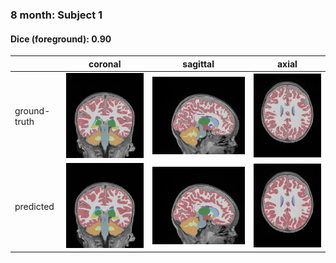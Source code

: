 ### 8 month: Subject 1
#### Dice (foreground): 0.90

|             | coronal     | sagittal | axial
| ----------- | ----------- | ---- | --- 
| ground-truth      | ![](../../../../img/Task510/8mo/subject_01/coronal/ground_truth.jpg)        | ![](../../../../img/Task510/8mo/subject_01/sagittal/ground_truth.jpg) | ![](../../../../img/Task510/8mo/subject_01/axial/ground_truth.jpg)
| predicted   | ![](../../../../img/Task510/8mo/subject_01/coronal/inferred.jpg)        | ![](../../../../img/Task510/8mo/subject_01/sagittal/inferred.jpg) | ![](../../../../img/Task510/8mo/subject_01/axial/inferred.jpg)
